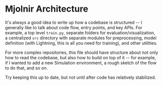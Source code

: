 # Mjolnir Architecture

It's always a good idea to write up how a codebase is structured -- I generally like to talk about code flow,
entry points, and key APIs. For example, a top level `train.py`, separate folders for evaluation/visualization, a
centralized `src` directory with separate modules for preprocessing, model definition (with Lightning, this is all
you need for training), and other utilities.

For more complex repositories, this file should have structure about not only how to read the codebase, but also how
to build on top of it -- for example, if I wanted to add a new Simulation environment, a rough sketch of the flow to
do that, and so on.

Try keeping this up to date, but not until after code has relatively stabilized.

